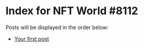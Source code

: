 # Index for NFT World #8112
Posts will be displayed in the order below:

- [Your first post](./001-first.md)

